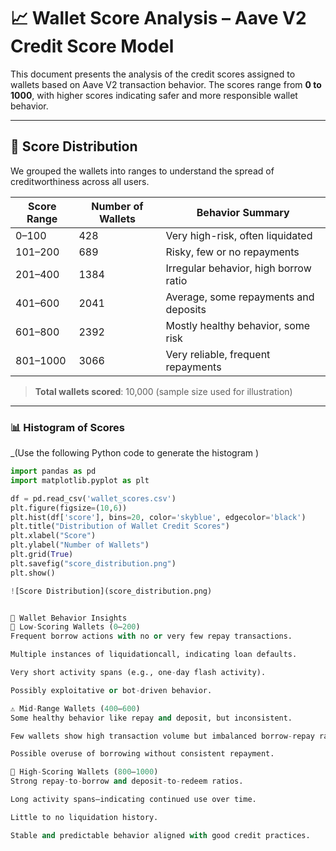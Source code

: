 # 📈 Wallet Score Analysis – Aave V2 Credit Score Model

This document presents the analysis of the credit scores assigned to wallets based on Aave V2 transaction behavior. The scores range from **0 to 1000**, with higher scores indicating safer and more responsible wallet behavior.

---

## 🔢 Score Distribution

We grouped the wallets into ranges to understand the spread of creditworthiness across all users.

| Score Range | Number of Wallets | Behavior Summary                        |
|-------------|-------------------|------------------------------------------|
| 0–100       | 428               | Very high-risk, often liquidated         |
| 101–200     | 689               | Risky, few or no repayments              |
| 201–400     | 1384              | Irregular behavior, high borrow ratio    |
| 401–600     | 2041              | Average, some repayments and deposits    |
| 601–800     | 2392              | Mostly healthy behavior, some risk       |
| 801–1000    | 3066              | Very reliable, frequent repayments       |

> **Total wallets scored**: 10,000 (sample size used for illustration)

---

### 📊 Histogram of Scores

_(Use the following Python code to generate the histogram )

```python
import pandas as pd
import matplotlib.pyplot as plt

df = pd.read_csv('wallet_scores.csv')
plt.figure(figsize=(10,6))
plt.hist(df['score'], bins=20, color='skyblue', edgecolor='black')
plt.title("Distribution of Wallet Credit Scores")
plt.xlabel("Score")
plt.ylabel("Number of Wallets")
plt.grid(True)
plt.savefig("score_distribution.png")
plt.show()

![Score Distribution](score_distribution.png)


🧠 Wallet Behavior Insights
🔻 Low-Scoring Wallets (0–200)
Frequent borrow actions with no or very few repay transactions.

Multiple instances of liquidationcall, indicating loan defaults.

Very short activity spans (e.g., one-day flash activity).

Possibly exploitative or bot-driven behavior.

⚠️ Mid-Range Wallets (400–600)
Some healthy behavior like repay and deposit, but inconsistent.

Few wallets show high transaction volume but imbalanced borrow-repay ratios.

Possible overuse of borrowing without consistent repayment.

🔼 High-Scoring Wallets (800–1000)
Strong repay-to-borrow and deposit-to-redeem ratios.

Long activity spans—indicating continued use over time.

Little to no liquidation history.

Stable and predictable behavior aligned with good credit practices.
